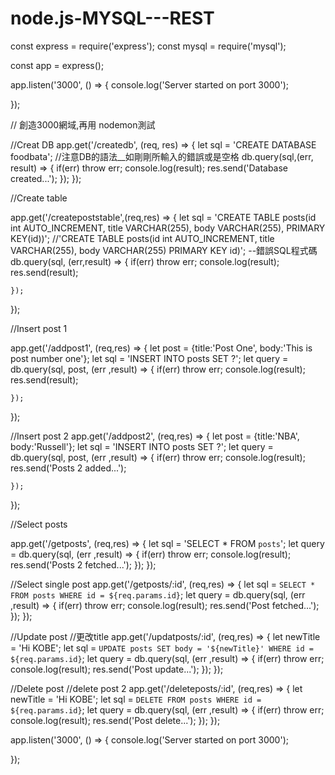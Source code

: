 # node.js-MYSQL---REST

const express = require('express');
const mysql = require('mysql');

const app = express();

app.listen('3000', () => {
    console.log('Server started on port 3000');

});

// 創造3000網域,再用 nodemon測試



//Creat DB
app.get('/createdb', (req, res) => {
    let sql = 'CREATE DATABASE foodbata';
    //注意DB的語法__如剛剛所輸入的錯誤或是空格
    db.query(sql,(err, result) => {
        if(err) throw err;
        console.log(result);
        res.send('Database created...');
    });
});

//Create table

app.get('/createpoststable',(req,res) => {
    let sql = 'CREATE TABLE posts(id int AUTO_INCREMENT, title VARCHAR(255), body VARCHAR(255), PRIMARY KEY(id))';
    //'CREATE TABLE posts(id int AUTO_INCREMENT, title VARCHAR(255), body VARCHAR(255) PRIMARY KEY id)'; --錯誤SQL程式碼
    db.query(sql, (err,result) => {
        if(err) throw err;
        console.log(result);
        res.send(result);

    });

});

//Insert post 1

app.get('/addpost1', (req,res) => {
    let post = {title:'Post One', body:'This is post number one'};
    let sql = 'INSERT INTO posts SET ?';
    let query = db.query(sql, post, (err ,result) => {
        if(err) throw err;
        console.log(result);
        res.send(result);

    });

});


//Insert post 2
app.get('/addpost2', (req,res) => {
    let post = {title:'NBA', body:'Russell'};
    let sql = 'INSERT INTO posts SET ?';
    let query = db.query(sql, post, (err ,result) => {
        if(err) throw err;
        console.log(result);
        res.send('Posts 2 added...');

    });

});

//Select posts

app.get('/getposts', (req,res) => {
    let sql = 'SELECT * FROM `posts`';
    let query = db.query(sql, (err ,result) => {
        if(err) throw err;
        console.log(result);
        res.send('Posts 2 fetched...');
    });
});

//Select single post
app.get('/getposts/:id', (req,res) => {
    let sql = `SELECT * FROM posts WHERE id = ${req.params.id}`;
    let query = db.query(sql, (err ,result) => {
        if(err) throw err;
        console.log(result);
        res.send('Post fetched...');
    });
});

//Update post
//更改title
app.get('/updatposts/:id', (req,res) => {
    let newTitle = 'Hi KOBE';
    let sql = `UPDATE posts SET body = '${newTitle}' WHERE id = ${req.params.id}`;
    let query = db.query(sql, (err ,result) => {
        if(err) throw err;
        console.log(result);
        res.send('Post update...');
    });
});


//Delete post
//delete post 2
app.get('/deleteposts/:id', (req,res) => {
    let newTitle = 'Hi KOBE';
    let sql = `DELETE FROM posts WHERE id = ${req.params.id}`;
    let query = db.query(sql, (err ,result) => {
        if(err) throw err;
        console.log(result);
        res.send('Post delete...');
    });
});

app.listen('3000', () => {
    console.log('Server started on port 3000');

});

